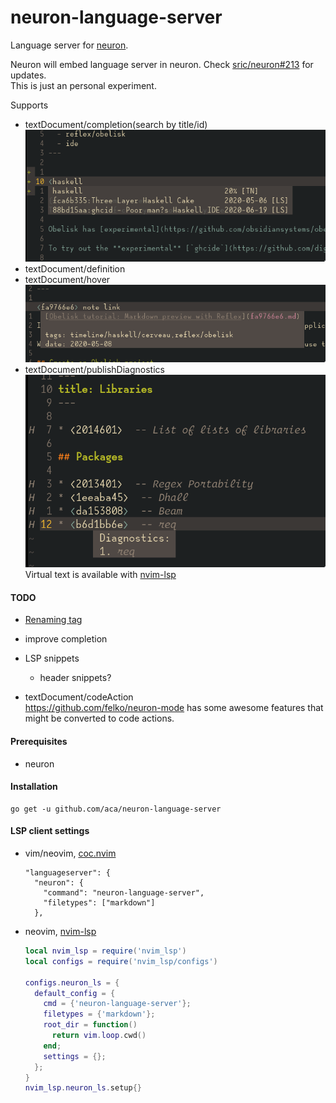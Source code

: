 # neuron-language-server
Language server for [neuron](https://github.com/srid/neuron).

Neuron will embed language server in neuron. Check [sric/neuron#213](https://github.com/srid/neuron/issues/213) for updates.<br/> 
This is just an personal experiment.

Supports
- textDocument/completion(search by title/id)<br/>
  ![completion](./images/completion.png)
- textDocument/definition
- textDocument/hover<br/>
  ![definition](./images/definition.png)
- textDocument/publishDiagnostics<br/>
  ![diagnostic](./images/diagnostic.png)<br/>
  Virtual text is available with [nvim-lsp](https://github.com/neovim/nvim-lsp)


#### TODO
* [Renaming tag](https://github.com/srid/neuron/issues/213#issuecomment-648885576)

* improve completion

* LSP snippets
    - header snippets?

* textDocument/codeAction<br/>
  https://github.com/felko/neuron-mode has some awesome features that might be converted to code actions.


#### Prerequisites
  - neuron

#### Installation
```
go get -u github.com/aca/neuron-language-server
```

#### LSP client settings
- vim/neovim, [coc.nvim](https://github.com/neoclide/coc.nvim)
  ```
  "languageserver": {
    "neuron": {
      "command": "neuron-language-server",
      "filetypes": ["markdown"]
    },
  ```
- neovim, [nvim-lsp](https://github.com/neovim/nvim-lsp)
  ```lua
  local nvim_lsp = require('nvim_lsp')
  local configs = require('nvim_lsp/configs')

  configs.neuron_ls = {
    default_config = {
      cmd = {'neuron-language-server'};
      filetypes = {'markdown'};
      root_dir = function()
        return vim.loop.cwd()
      end;
      settings = {};
    };
  }
  nvim_lsp.neuron_ls.setup{}
  ```
